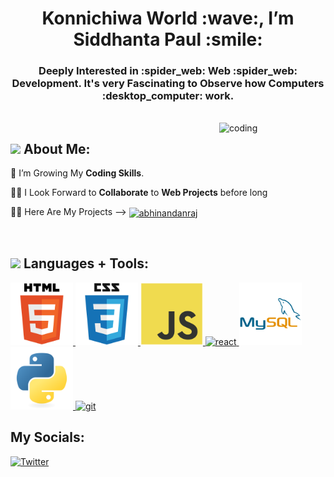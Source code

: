 <!-- Intro -->
<h1 align = "center"> Konnichiwa World :wave:, I’m Siddhanta Paul :smile: </h1>

<h3 align="center"> Deeply Interested in :spider_web: Web :spider_web: Development. It's very Fascinating to Observe how Computers :desktop_computer: work.</h3>
<br>
<img align="right" alt="coding" width="170" src="https://media.giphy.com/media/lP8xu5t2DLGG045H8F/giphy.gif">

## <img src="https://media.giphy.com/media/WUlplcMpOCEmTGBtBW/giphy.gif" width="30"> **About Me:**

:seedling: I’m Growing My **Coding Skills**.

:technologist: I Look Forward to **Collaborate** to **Web Projects** before long

👨‍💻 Here Are My Projects --> <a href="https://https://github.com/Siddhanta19?tab=repositories" target="blank"><img align="center" src="https://raw.githubusercontent.com/rahuldkjain/github-profile-readme-generator/master/src/images/icons/Social/github.svg" alt="abhinandanraj" height="30" width="40" /></a>

<br>

## <img src="https://media.giphy.com/media/j2pOGeGYKe2xCCKwfi/giphy.gif" width="40"> **Languages + Tools:**

<p> 

<a href="https://www.w3.org/html/" target="_blank"> 
<img src="https://raw.githubusercontent.com/devicons/devicon/master/icons/html5/html5-original-wordmark.svg" alt="html5" width="100"> </a>

<a href="https://www.w3schools.com/css/" target="_blank"> 
<img src="https://raw.githubusercontent.com/devicons/devicon/master/icons/css3/css3-original-wordmark.svg" alt="css3" width="100"> </a> 

<a href="https://developer.mozilla.org/en-US/docs/Web/JavaScript" target="_blank"> 
<img src="https://raw.githubusercontent.com/devicons/devicon/master/icons/javascript/javascript-original.svg" alt="javascript" width="100"> </a> 

<a href="https://reactjs.org/" target="_blank">
<img src="https://cdn.jsdelivr.net/gh/devicons/devicon/icons/react/react-original.svg" alt="react" width="100"> </a>

<a href="https://www.mysql.com/" target="_blank"> 
<img src="https://raw.githubusercontent.com/devicons/devicon/master/icons/mysql/mysql-original-wordmark.svg" alt="mysql" width="100"> </a>

<a href="https://www.python.org" target="_blank"> 
<img src="https://raw.githubusercontent.com/devicons/devicon/master/icons/python/python-original.svg" alt="python" width="100"> </a>

<a href="https://git-scm.com/" target="_blank">
<img src="https://cdn.jsdelivr.net/gh/devicons/devicon/icons/git/git-original.svg" alt="git" width="100"> </a>
</p>

## **My Socials:** ️

[![Twitter](https://user-images.githubusercontent.com/13122796/178032018-6da37214-7474-4641-a1da-7af7db3a31cd.png)](https://twitter.com/Siddhanta101)

<!---
Siddhanta19/Siddhanta19 is a ✨ special ✨ repository because its `README.md` (this file) appears on your GitHub profile.
You can click the Preview link to take a look at your changes.
--->
